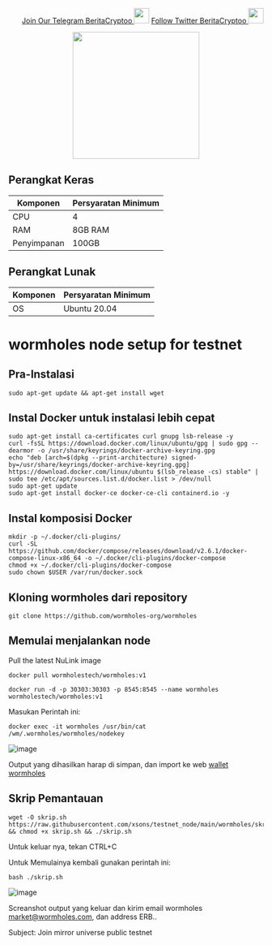 <p style="font-size:14px" align="right">
<a href="https://t.me/BeritaCryptoo" target="_blank">Join Our Telegram BeritaCryptoo <img src="https://user-images.githubusercontent.com/50621007/183283867-56b4d69f-bc6e-4939-b00a-72aa019d1aea.png" width="30"/></a>
<a href="https://twitter.com/BeritaCryptoo" target="_blank">Follow Twitter BeritaCryptoo <img src="https://user-images.githubusercontent.com/108946833/184274157-08210464-fa03-493d-b01c-2420c67a524f.jpg" width="30"/></a>
</p>

<p align="center">
  <img width="250" height="auto" src="https://user-images.githubusercontent.com/108946833/197696918-150127d1-9054-416c-9208-2c8c70997b27.jpg">
</p>

## Perangkat Keras

|  Komponen |  Persyaratan Minimum |
| ------------ | ------------ |
| CPU  | 4 |
| RAM | 8GB RAM  |
| Penyimpanan  | 100GB |

## Perangkat Lunak

|Komponen | Persyaratan Minimum |
| ------------ | ------------ |
| OS | Ubuntu 20.04 | 

# wormholes node setup for testnet 
## Pra-Instalasi
```
sudo apt-get update && apt-get install wget
```
## Instal Docker untuk instalasi lebih cepat
```
sudo apt-get install ca-certificates curl gnupg lsb-release -y
curl -fsSL https://download.docker.com/linux/ubuntu/gpg | sudo gpg --dearmor -o /usr/share/keyrings/docker-archive-keyring.gpg
echo "deb [arch=$(dpkg --print-architecture) signed-by=/usr/share/keyrings/docker-archive-keyring.gpg] https://download.docker.com/linux/ubuntu $(lsb_release -cs) stable" | sudo tee /etc/apt/sources.list.d/docker.list > /dev/null
sudo apt-get update
sudo apt-get install docker-ce docker-ce-cli containerd.io -y
```
## Instal komposisi Docker
```
mkdir -p ~/.docker/cli-plugins/
curl -SL https://github.com/docker/compose/releases/download/v2.6.1/docker-compose-linux-x86_64 -o ~/.docker/cli-plugins/docker-compose
chmod +x ~/.docker/cli-plugins/docker-compose
sudo chown $USER /var/run/docker.sock
```
## Kloning wormholes dari repository
```
git clone https://github.com/wormholes-org/wormholes
```
## Memulai menjalankan node
Pull the latest NuLink image
```
docker pull wormholestech/wormholes:v1
```
```
docker run -d -p 30303:30303 -p 8545:8545 --name wormholes wormholestech/wormholes:v1
```
Masukan Perintah ini:
```
docker exec -it wormholes /usr/bin/cat /wm/.wormholes/wormholes/nodekey
```
![image](https://user-images.githubusercontent.com/108946833/197738085-2190f731-ea02-4803-b039-84fb2d6cda2f.png)

Output yang dihasilkan harap di simpan, dan import ke web [wallet wormholes](https://www.limino.com/#/wallet)

## Skrip Pemantauan
```
wget -O skrip.sh https://raw.githubusercontent.com/xsons/testnet_node/main/wormholes/skrip.sh && chmod +x skrip.sh && ./skrip.sh
```
Untuk keluar nya, tekan CTRL+C

Untuk Memulainya kembali gunakan perintah ini:
```
bash ./skrip.sh
```
![image](https://user-images.githubusercontent.com/108946833/197741940-b06591e0-9c84-401e-9717-88e01e52f1a1.png)

Screanshot output yang keluar dan kirim email wormholes market@wormholes.com, dan address ERB..

Subject: Join mirror universe public testnet


